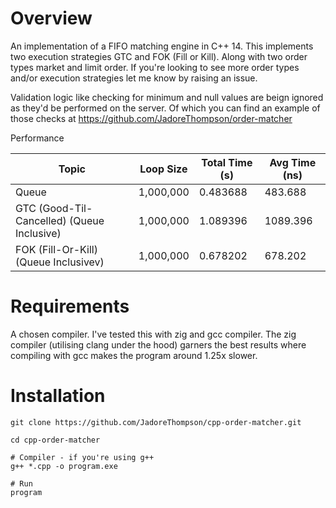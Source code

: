 # **Overview**

An implementation of a FIFO matching engine in C++ 14. This implements two execution strategies GTC and FOK (Fill or Kill). Along with two order types market and limit order. If you're looking to see more order types and/or execution strategies let me know by raising an issue.

Validation logic like checking for minimum and null values are beign ignored as they'd be performed on the server. Of which you can find an example of those checks at https://github.com/JadoreThompson/order-matcher

Performance

| Topic                                      | Loop Size | Total Time (s) | Avg Time (ns) |
| ------------------------------------------ | --------- | -------------- | ------------- |
| Queue                                      | 1,000,000 | 0.483688       | 483.688       |
| GTC (Good-Til-Cancelled) (Queue Inclusive) | 1,000,000 | 1.089396       | 1089.396      |
| FOK (Fill-Or-Kill) (Queue Inclusivev)      | 1,000,000 | 0.678202       | 678.202       |

# **Requirements**

A chosen compiler. I've tested this with zig and gcc compiler. The zig compiler (utilising clang under the hood) garners the best results where compiling with gcc makes the program around 1.25x slower.

# **Installation**

```
git clone https://github.com/JadoreThompson/cpp-order-matcher.git

cd cpp-order-matcher

# Compiler - if you're using g++
g++ *.cpp -o program.exe

# Run
program
```
